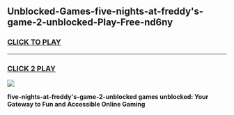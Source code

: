 
## Unblocked-Games-five-nights-at-freddy's-game-2-unblocked-Play-Free-nd6ny
<h3>
<a href="https://premium76.site?title=five-nights-at-freddy's-game-2-unblocked&ref=09A">CLICK TO PLAY</a></h3>
<hr>

<h3>
<a href="https://premium76.site?title=five-nights-at-freddy's-game-2-unblocked&ref=09A">CLICK 2 PLAY</a>
  
</h3>

<a href="https://premium76.site?title=five-nights-at-freddy's-game-2-unblocked&ref=09A"><img src="https://clearcache.store/games.png"></a>


**five-nights-at-freddy's-game-2-unblocked games unblocked: Your Gateway to Fun and Accessible Online Gaming**
